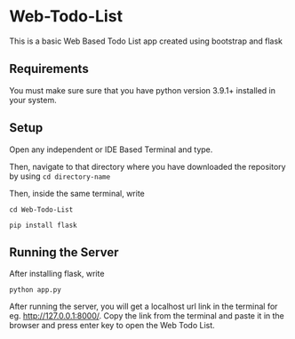 # Web-Todo-List
This is a basic Web Based Todo List app created using bootstrap and flask


## Requirements
You must make sure sure that you have python version 3.9.1+ installed in your system.

## Setup

Open any independent or IDE Based Terminal and type.

Then, navigate to that directory where you have downloaded the repository by using `cd directory-name` 

Then, inside the same terminal, write

```
cd Web-Todo-List

pip install flask
```

## Running the Server

After installing flask, write

```
python app.py
```

After running the server, you will get a localhost url link in the terminal for eg. http://127.0.0.1:8000/. Copy the link from the terminal and paste it in the browser and press enter key to open the Web Todo List.

        

